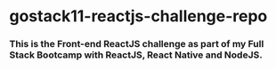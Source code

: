 # gostack11-reactjs-challenge-repo
### This is the Front-end ReactJS challenge as part of my Full Stack Bootcamp with ReactJS, React Native and NodeJS.
